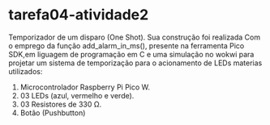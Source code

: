 # tarefa04-atividade2
Temporizador de um disparo (One Shot). 
Sua construção foi realizada Com o emprego da função add_alarm_in_ms(), presente na ferramenta Pico SDK,em liguagem de programação em C e uma simulação no wokwi  para projetar um sistema de temporização para o acionamento de LEDs
materias utilizados:
1) Microcontrolador Raspberry Pi Pico W.
2) 03 LEDs (azul, vermelho e verde).
3) 03 Resistores de 330 Ω.
4) Botão (Pushbutton)
